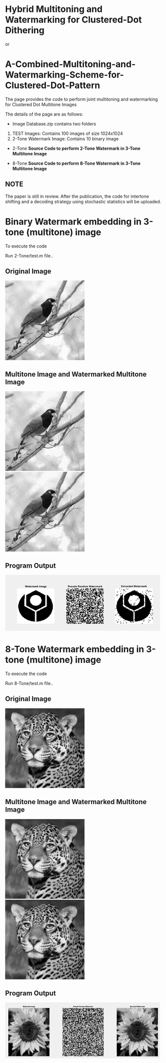# Hybrid Multitoning and Watermarking for Clustered-Dot Dithering 
or
# A-Combined-Multitoning-and-Watermarking-Scheme-for-Clustered-Dot-Pattern



The page provides the code to perform joint multitoning and watermarking for Clustered Dot Multitone Images

The details of the page are as follows:

* Image Database.zip contains two folders

1) TEST Images: Contains 100 images of size 1024x1024
2) 2-Tone Watermark Image: Contains 10 binary image 

* 2-Tone
**Source Code to perform 2-Tone Watermark in 3-Tone Multitone Image**

* 8-Tone
**Source Code to perform 8-Tone Watermark in 3-Tone Multitone Image**

## NOTE

The paper is still in review. After the publication, the code for intertone shifting and a decoding strategy using stochastic statistics will be uploaded. 
 

# Binary Watermark embedding in 3-tone (multitone) image
To execute the code 

Run 2-Tone/test.m file.. 

## Original Image

<img src="2-Tone/1 (94).JPEG" class="img-responsive" alt="" width="256" height="256"> </div>

## Multitone Image and Watermarked Multitone Image
<img src="2-Tone/Watermarked Image.png" class="img-responsive" alt="" width="256" height="256"> </div> <img src="2-Tone/Multitone Image.png" class="img-responsive" alt="" width="256" height="256"> </div> 

## Program Output 
<img src="2-Tone/WM.jpg" class="img-responsive" alt="" width="500" height="180"> </div>


# 8-Tone Watermark embedding in 3-tone (multitone) image
To execute the code 

Run 8-Tone/test.m file.. 

## Original Image
<img src="8-Tone/1 (96).JPEG" class="img-responsive" alt="" width="256" height="256"> </div>


## Multitone Image and Watermarked Multitone Image
<img src="8-Tone/3T.png" class="img-responsive" alt="" width="256" height="256"> </div> <img src="8-Tone/3WM8T.png" class="img-responsive" alt="" width="256" height="256"> </div>


## Program Output
<img src="8-Tone/WM.jpg" class="img-responsive" alt="" width="500" height="180"> </div>






 
 
 
 
